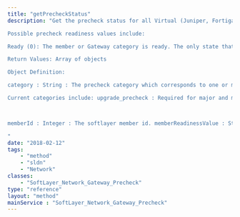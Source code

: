 ```yaml
---
title: "getPrecheckStatus"
description: "Get the precheck status for all Virtual (Juniper, Fortigate vFSA) Gateway Action categories which require a readiness check before executing. Reference cloud.ibm.com documentation for more details. 

Possible precheck readiness values include: 

Ready (0): The member or Gateway category is ready. The only state that will be allowed to execute the Action. Not Ready (1): The member or Gateway category is not ready. This could occur because of several reasons. Either a precheck error occur, or the precheck has not run within the precheck timeout window. Check the returnCode for details on the specific error. Reference the cloud.ibm.com documentation for recovery details. Running (2): The precheck is currently running with no errors. Incomplete (3): The other member in the Gateway failed, therefore the current member could not complete it's precheck. Unsupported (4): The category is unsupported for the given member or Gateway. Expired (5) : The precheck record has expired so will need to be run again. Unchecked (6) : The precheck for the category has never been run. Current (7) : The gateway state is current so running precheck is not required.  This commonly relates to version upgrade if gateway is in most update version. 

Return Values: Array of objects 

Object Definition: 

category : String : The precheck category which corresponds to one or more executeable actions. 

Current categories include: upgrade_precheck : Required for major and minor upgrade version actions. license_precheck : Required for license upgrade and downgrade actions. reload_precheck : Required for OS Reload action. rollback_precheck : Optional and related to upgrade_precheck.  Only returned if getRollbackPrecheck is provided and set to True (1). 



memberId : Integer : The softlayer member id. memberReadinessValue : String : The precheck readiness state for the member. See possible readiness values above. gatewayReadinessValue : String : The precheck readiness state for the gateway : See possible readiness values above. returnCode : Integer : The return code. 0 if no error. Reference cloud.ibm.com documentation for details. 

"
date: "2018-02-12"
tags:
    - "method"
    - "sldn"
    - "Network"
classes:
    - "SoftLayer_Network_Gateway_Precheck"
type: "reference"
layout: "method"
mainService : "SoftLayer_Network_Gateway_Precheck"
---
```

